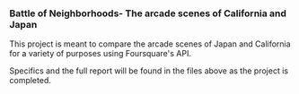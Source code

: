 <h3> Battle of Neighborhoods- The arcade scenes of California and Japan </h3>

This project is meant to compare the arcade scenes of Japan and California for a variety of purposes using Foursquare's API.

Specifics and the full report will be found in the files above as the project is completed.
